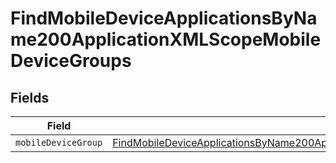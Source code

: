 # FindMobileDeviceApplicationsByName200ApplicationXMLScopeMobileDeviceGroups


## Fields

| Field                                                                                                                                                                                                                 | Type                                                                                                                                                                                                                  | Required                                                                                                                                                                                                              | Description                                                                                                                                                                                                           |
| --------------------------------------------------------------------------------------------------------------------------------------------------------------------------------------------------------------------- | --------------------------------------------------------------------------------------------------------------------------------------------------------------------------------------------------------------------- | --------------------------------------------------------------------------------------------------------------------------------------------------------------------------------------------------------------------- | --------------------------------------------------------------------------------------------------------------------------------------------------------------------------------------------------------------------- |
| `mobileDeviceGroup`                                                                                                                                                                                                   | [FindMobileDeviceApplicationsByName200ApplicationXMLScopeMobileDeviceGroupsMobileDeviceGroup](../../models/operations/findmobiledeviceapplicationsbyname200applicationxmlscopemobiledevicegroupsmobiledevicegroup.md) | :heavy_minus_sign:                                                                                                                                                                                                    | N/A                                                                                                                                                                                                                   |